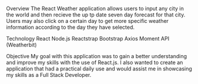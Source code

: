 Overview
The React Weather application allows users to input any city in the world and then recieve the up tp date
seven day forecast for that city. Users may also click on a certain day to get more specific weather information
according to the day they have selected.

Technology
    React
    Node.js
    Reactstrap
    Bootstrap
    Axios
    Moment
    API (Weatherbit)

Objective
My goal with this application was to gain a better understanding and improve my skills with the use of React.js.
I also wanted to create an application that had a practical daily use and would assist me in showcasing my skills
as a Full Stack Developer.

